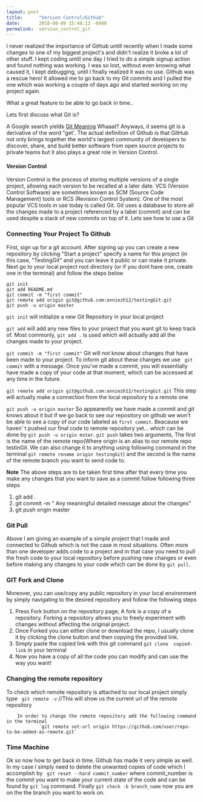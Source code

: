 ```yaml
---
layout: post
title:      "Version Control/Github"
date:       2018-08-09 15:48:12 -0400
permalink:  version_control_git
---
```



I never realized the importance of Github untill recently when I made some changes to one of my biggest project's and didn't realize  it broke a lot of other stuff.  I kept coding untill one day I tried to do a simple signup action and found  nothing was working. I was so lost, without even knowing what caused it, I kept debugging, until I finally realized it was no use. Github was a rescue hero! It allowed me to go back to my Git commits and I pulled the one which was working a couple of days ago and started working on my project again. 

What a great feature to be able to go back in time..

Lets first discuss what Git is? 

A Google search yields  [Git Meaning](https://www.google.com/search?ei=TkgUW8eBCpOO8APuqqOQAQ&q=git+meaning&oq=git+&gs_l=psy-ab.1.1.35i39k1l2j0i67k1l8.6093.6093.0.8191.1.1.0.0.0.0.119.119.0j1.1.0....0...1.1.64.psy-ab..0.1.118....0.ByDMVvhIFwA)
Whaaat?   Anyways, it seems git is a derivative of the word "get'. The actual definition of Github is that GitHub not only brings together the world's largest community of developers to discover, share, and build better software from open source projects to private teams but it also plays a great role in Version Control.

####  Version Control

Version Control is the process of storing multiple versions of a single project, allowing each version to be recalled at a later date. VCS (Version Control Software) are sometimes known as SCM (Source Code Management) tools or RCS (Revision Control System). One of the most popular VCS tools in use today is called Git. Git uses a database to store all the changes made to a project referenced by a label (commit) and can be used despite a stack of new commits on top of it. 
Lets see how to use a Git

### Connecting Your Project To Github
First, sign up for a git account. After signing up you can create a new repository by clicking "Start a project"
specify a name for this project (in this case, "TestingGit" and you can leave it public or can make it private. Next go to your local project root directory (or if you dont have one, create one in the terminal) and follow the steps below
 

```
git init
git add README.md
git commit -m "first commit"
git remote add origin git@github.com:anniezh12/testingGit.git
git push -u origin master
```

`git init` will initialize a new Git Repository in your local project

`git add` will add any new files to your project that you want git to keep track of. Most commonly, `git add .` is used which will actually add all the changes made to your project.

`git commit -m "first commit"` Git will not know about changes that have been made to your project.
To inform git about these changes we use ` git commit` with a message. Once you've made a commit, you will essentially have made a copy of your code at that moment, which can be accessed at any time in the future.

`git remote add origin git@github.com:anniezh12/testingGit.git`  This step will actually make a connection from the local repository to a remote one

`git push -u origin master` So appearently we have made a commit and git knows about it but if we go back to see our repository on github we won't be able to see a copy of our code labeled as `first commit`. Beacause we haven' t
pushed our final code to remote repository yet... which can be done by `git push -u origin mster`.  `git push`  takes two arguments, The first is the name of the remote repo(Where origin is an alias to our remote repo testinGit. We can also change it to anything using following command in the terminal
  `git remote rename origin testingGit`) 
	and the second is the name of the remote branch you want to send code to.

**Note** The above steps are to be taken first time after that every time you make any changes that you want to save as a commit follow following  three steps

1. git add  .
2. git commit -m " Any meaningful detailed message about the changes"
3. git push origin master

### Git Pull
Above I am giving an example of  a simple  project  that I made and connected to Github which is not the case in most situations. Often more than one developer adds code to a project and in that case you need to pull the fresh code to your local repository before pushing new changes or even before making any changes to your code which can be done by 
`git pull`.

### GIT Fork and Clone

 Moreover, you  can use/copy any public repository in your local environment by simply navigating to the desired repository and follow the following steps
 
  1. Press Fork button on the repository page, A fork is a copy of a repository. Forking a repository allows you to freely           experiment with changes without affecting the original project.
  2.  Once Forked you can either clone or download  the repo, I usually clone it by clicking the clone button and then               copying the provided link.
  3.  Simply paste the copied link with this git command  `git clone  copied-link` in your terminal
  4.  Now you have a copy of all the code you can modify and can use the way you want!
  
### 	Changing the remote repository

   To check which remote repository is attached to our local project simply type 
	  ` git remote -v`   //This will show us the current url of the remote repository 
		
		In order to change the remote repository add the following command in the terminal
				`git remote set-url origin https://github.com/user/repo-to-be-added-as-remote.git`
		 
		 

### **Time Machine**

Ok so now how to get back in time. Github has made it very simple as well. In my case I simply need to delete the unwanted copies of code which I accomplish by ` git reset --hard commit_number`
where commit_number is the commit you want to make your current state of the code and can be found by 
`git log` command.
Finally `git check -b branch_name` now you are on the the branch you want to work on.

